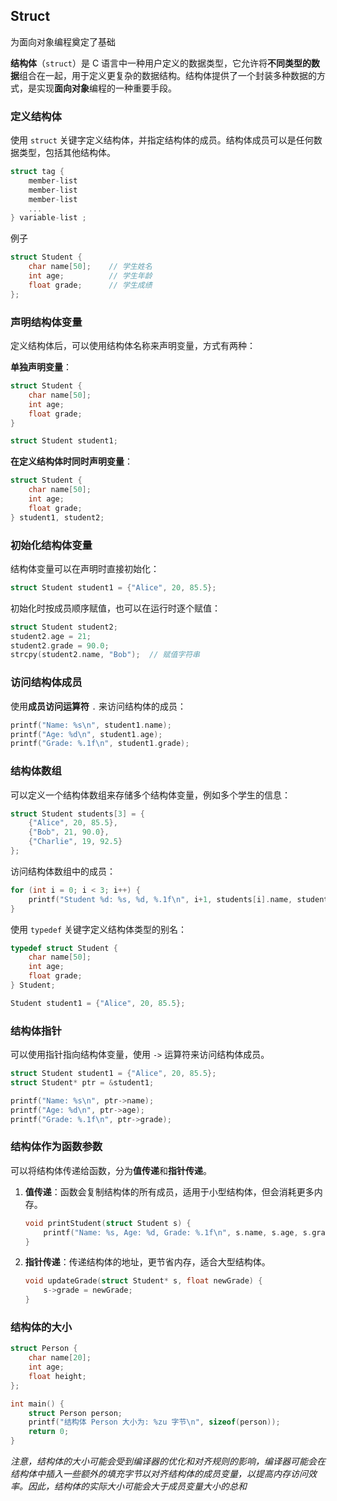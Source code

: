 ## Struct

为面向对象编程奠定了基础

**结构体**（`struct`）是 C 语言中一种用户定义的数据类型，它允许将**不同类型的数据**组合在一起，用于定义更复杂的数据结构。结构体提供了一个封装多种数据的方式，是实现**面向对象**编程的一种重要手段。

### 定义结构体

使用 `struct` 关键字定义结构体，并指定结构体的成员。结构体成员可以是任何数据类型，包括其他结构体。

```c
struct tag { 
    member-list
    member-list 
    member-list  
    ...
} variable-list ;
```

例子

```c
struct Student {
    char name[50];    // 学生姓名
    int age;          // 学生年龄
    float grade;      // 学生成绩
};
```

### 声明结构体变量

定义结构体后，可以使用结构体名称来声明变量，方式有两种：

**单独声明变量**：

```c
struct Student {
    char name[50];
    int age;
    float grade;
}

struct Student student1;
```

**在定义结构体时同时声明变量**：

```c
struct Student {
    char name[50];
    int age;
    float grade;
} student1, student2;
```

### 初始化结构体变量

结构体变量可以在声明时直接初始化：

```c
struct Student student1 = {"Alice", 20, 85.5};
```

初始化时按成员顺序赋值，也可以在运行时逐个赋值：

```c
struct Student student2;
student2.age = 21;
student2.grade = 90.0;
strcpy(student2.name, "Bob");  // 赋值字符串
```

### 访问结构体成员

使用**成员访问运算符** `.` 来访问结构体的成员：

```c
printf("Name: %s\n", student1.name);
printf("Age: %d\n", student1.age);
printf("Grade: %.1f\n", student1.grade);
```

### 结构体数组

可以定义一个结构体数组来存储多个结构体变量，例如多个学生的信息：

```c
struct Student students[3] = {
    {"Alice", 20, 85.5},
    {"Bob", 21, 90.0},
    {"Charlie", 19, 92.5}
};
```

访问结构体数组中的成员：

```c
for (int i = 0; i < 3; i++) {
    printf("Student %d: %s, %d, %.1f\n", i+1, students[i].name, students[i].age, students[i].grade);
}
```

使用 `typedef` 关键字定义结构体类型的别名：

```c
typedef struct Student {
    char name[50];
    int age;
    float grade;
} Student;

Student student1 = {"Alice", 20, 85.5};
```

### 结构体指针

可以使用指针指向结构体变量，使用 `->` 运算符来访问结构体成员。

```c
struct Student student1 = {"Alice", 20, 85.5};
struct Student* ptr = &student1;

printf("Name: %s\n", ptr->name);
printf("Age: %d\n", ptr->age);
printf("Grade: %.1f\n", ptr->grade);
```

### 结构体作为函数参数

可以将结构体传递给函数，分为**值传递**和**指针传递**。

1. **值传递**：函数会复制结构体的所有成员，适用于小型结构体，但会消耗更多内存。

   ```c
   void printStudent(struct Student s) {
       printf("Name: %s, Age: %d, Grade: %.1f\n", s.name, s.age, s.grade);
   }
   ```

2. **指针传递**：传递结构体的地址，更节省内存，适合大型结构体。

   ```c
   void updateGrade(struct Student* s, float newGrade) {
       s->grade = newGrade;
   }
   ```

### 结构体的大小

```c
struct Person {
    char name[20];
    int age;
    float height;
};

int main() {
    struct Person person;
    printf("结构体 Person 大小为: %zu 字节\n", sizeof(person));
    return 0;
}
```

*注意，结构体的大小可能会受到编译器的优化和对齐规则的影响，编译器可能会在结构体中插入一些额外的填充字节以对齐结构体的成员变量，以提高内存访问效率。因此，结构体的实际大小可能会大于成员变量大小的总和*